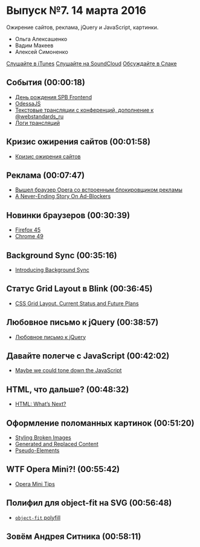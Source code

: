# Выпуск №7. 14 марта 2016

Ожирение сайтов, реклама, jQuery и JavaScript, картинки.

- Ольга Алексашенко
- Вадим Макеев
- Алексей Симоненко

[Слушайте в iTunes](https://itunes.apple.com/ru/podcast/veb-standarty/id1080500016)
[Слушайте на SoundCloud](https://soundcloud.com/web-standards/episode-7)
[Обсуждайте в Слаке](http://slack.web-standards.ru/)

## События (00:00:18)

- [День рождения SPB Frontend](https://vk.com/spb_frontend_birthday_150316)
- [OdessaJS](https://twitter.com/OdessaJS/status/706957901395415040)
- [Текстовые трансляции с конференций, дополнение к @webstandards_ru](https://twitter.com/webstandards_up)
- [Логи трансляций](https://github.com/web-standards-ru/web-standards-up)

## Кризис ожирения сайтов (00:01:58)

- [Кризис ожирения сайтов](https://habrahabr.ru/post/278655/)

## Реклама (00:07:47)

- [Вышел браузер Opera со встроенным блокировщиком рекламы](https://geektimes.ru/post/272404/)
- [A Never-Ending Story On Ad-Blockers](https://www.smashingmagazine.com/2016/03/never-ending-story-ad-blockers/)

## Новинки браузеров (00:30:39)

- [Firefox 45](http://tanalin.com/blog/2016/03/firefox-45/)
- [Chrome 49](https://youtu.be/GNP-_ncY3ZA)

## Background Sync (00:35:16)

- [Introducing Background Sync](https://developers.google.com/web/updates/2015/12/background-sync)

## Статус Grid Layout в Blink (00:36:45)

- [CSS Grid Layout. Current Status and Future Plans](https://groups.google.com/a/chromium.org/forum/#!msg/blink-dev/y221wJxoh84/qU_el0JRAwAJ)

## Любовное письмо к jQuery (00:38:57)

- [Любовное письмо к jQuery](http://css-live.ru/articles/lyubovnoe-pismo-k-jquery.html)

## Давайте полегче с JavaScript (00:42:02)

- [Maybe we could tone down the JavaScript](https://eev.ee/blog/2016/03/06/maybe-we-could-tone-down-the-javascript/)

## HTML, что дальше? (00:48:32)

- [HTML: What’s Next?](https://www.w3.org/blog/2016/03/html-whats-next/)

## Оформление поломанных картинок (00:51:20)

- [Styling Broken Images](https://bitsofco.de/styling-broken-images/)
- [Generated and Replaced Content](https://www.w3.org/TR/css3-content/)
- [Pseudo-Elements](https://drafts.csswg.org/css-pseudo-4/)

## WTF Opera Mini?! (00:55:42)

- [Opera Mini Tips](http://operamini.tips/)

## Полифил для object-fit на SVG (00:56:48)

- [`object-fit` polyfill](http://codepen.io/jonneal/pen/EKPONK)

## Зовём Андрея Ситника (00:58:11)

